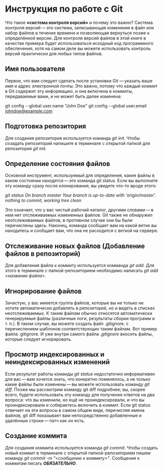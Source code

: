 # Инструкция по работе с Git

Что такое **«система контроля версий»** и почему это важно? Система контроля версий — это
система, записывающая изменения в файл или набор файлов в течение времени и
позволяющая вернуться позже к определённой версии. Для контроля версий файлов в этой
книге в качестве примера будет использоваться исходный код программного обеспечения,
хотя на самом деле вы можете использовать контроль версий практически для любых
типов файлов.

## Имя пользователя

Первое, что вам следует сделать после установки Git — указать ваше имя и адрес
электронной почты. Это важно, потому что каждый коммит в Git содержит эту
информацию, и она включена в коммиты, передаваемые вами, и не может быть далее
изменена: 

git config --global user.name "John Doe"
git config --global user.email johndoe@example.com

## Подготовка репозитория
Для создания репозитория используется команда *git init*. Чтобы созадать репозиторий напишите в терминале с открытой папкой для репозитория *git init*.

## Определение состояния файлов

Основной инструмент, используемый для определения, какие файлы в каком состоянии
находятся — это команда git status. Если вы выполните эту команду сразу после
клонирования, вы увидите что-то вроде этого:

*git status
On branch master
Your branch is up-to-date with 'origin/master'.
nothing to commit, working tree clean*

Это означает, что у вас чистый рабочий каталог, другими словами — в нем нет
отслеживаемых измененных файлов. Git также не обнаружил неотслеживаемых файлов, в
противном случае они бы были перечислены здесь. Наконец, команда сообщает вам на
какой ветке вы находитесь и сообщает вам, что она не расходится с веткой на сервере.

## Отслеживание новых файлов (Добавление файлов в репозиторий)

Для добавления файла к коммиту используется комманда *git add*. Для этого в терминале с папкой-репозиторием необходимо написать *git add <название файла>*.

## Игнорирование файлов

Зачастую, у вас имеется группа файлов, которые вы не только не хотите автоматически
добавлять в репозиторий, но и видеть в списках неотслеживаемых. К таким файлам обычно
относятся автоматически генерируемые файлы (различные логи, результаты сборки
программ и т. п.). В таком случае, вы можете создать файл .gitignore. с перечислением
шаблонов соответствующих таким файлам. Вот пример файла .gitignore. И уже внутри самого файла *.gitignore* вносить файлы, которые следует игнорировать.

## Просмотр индексированных и неиндексированных изменений

Если результат работы команды *git status* недостаточно информативен для вас — вам
хочется знать, что конкретно поменялось, а не только какие файлы были изменены — вы
можете использовать команду *git diff*. Позже мы рассмотрим команду git diff подробнее;
вы, скорее всего, будете использовать эту команду для получения ответов на два вопроса:
что вы изменили, но ещё не проиндексировали, и что вы проиндексировали и собираетесь
включить в коммит. Если git status отвечает на эти вопросы в самом общем виде,
перечисляя имена файлов, git diff показывает вам непосредственно добавленные и
удалённые строки — патч как он есть.

## Создание коммита
Для создания коммита используется команда *git commit*. Чтобы создать новый коммит в терминале с открытой папкой-репозиторием пишем команду *git commit -m "<сообщение к коммиту>"*. Сообщения к коммитам писать ***ОБЯЗАТЕЛЬНО***.

